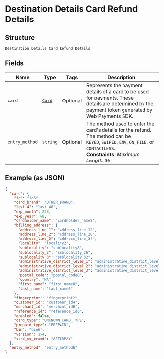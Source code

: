 
# Destination Details Card Refund Details

## Structure

`Destination Details Card Refund Details`

## Fields

| Name | Type | Tags | Description |
|  --- | --- | --- | --- |
| `card` | [`Card`](../../doc/models/card.md) | Optional | Represents the payment details of a card to be used for payments. These<br>details are determined by the payment token generated by Web Payments SDK. |
| `entry_method` | `string` | Optional | The method used to enter the card's details for the refund. The method can be<br>`KEYED`, `SWIPED`, `EMV`, `ON_FILE`, or `CONTACTLESS`.<br>**Constraints**: *Maximum Length*: `50` |

## Example (as JSON)

```json
{
  "card": {
    "id": "id6",
    "card_brand": "OTHER_BRAND",
    "last_4": "last_48",
    "exp_month": 228,
    "exp_year": 68,
    "cardholder_name": "cardholder_name8",
    "billing_address": {
      "address_line_1": "address_line_12",
      "address_line_2": "address_line_28",
      "address_line_3": "address_line_34",
      "locality": "locality2",
      "sublocality": "sublocality8",
      "sublocality_2": "sublocality_26",
      "sublocality_3": "sublocality_32",
      "administrative_district_level_1": "administrative_district_level_12",
      "administrative_district_level_2": "administrative_district_level_26",
      "administrative_district_level_3": "administrative_district_level_36",
      "postal_code": "postal_code0",
      "country": "KR",
      "first_name": "first_name8",
      "last_name": "last_name6"
    },
    "fingerprint": "fingerprint2",
    "customer_id": "customer_id4",
    "merchant_id": "merchant_id6",
    "reference_id": "reference_id6",
    "enabled": false,
    "card_type": "UNKNOWN_CARD_TYPE",
    "prepaid_type": "PREPAID",
    "bin": "bin6",
    "version": 154,
    "card_co_brand": "AFTERPAY"
  },
  "entry_method": "entry_method6"
}
```

